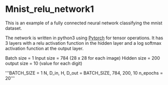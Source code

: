 # Mnist_relu_network1

This is an example of a fully connected neural network classifying the mnist dataset.

The network is written in python3 using <a href="https://github.com/pytorch">Pytorch</a> for tensor operations. It has 3 layers with a relu activation function in the hidden layer and a log softmax activation function at the output layer.

Batch size = 1
Input size = 784 (28 x 28 for each image)
Hidden size = 200
output size = 10 (value for each digit)

'''BATCH_SIZE = 1
N, D_in, H, D_out = BATCH_SIZE, 784, 200, 10
n_epochs = 20'''
